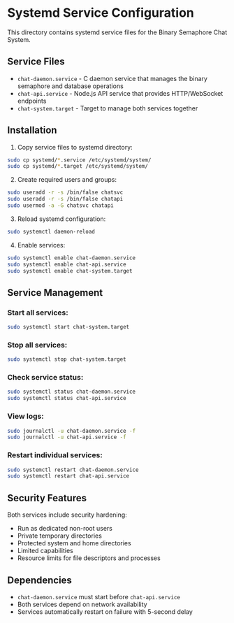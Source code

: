 # Systemd Service Configuration

This directory contains systemd service files for the Binary Semaphore Chat System.

## Service Files

- `chat-daemon.service` - C daemon service that manages the binary semaphore and database operations
- `chat-api.service` - Node.js API service that provides HTTP/WebSocket endpoints
- `chat-system.target` - Target to manage both services together

## Installation

1. Copy service files to systemd directory:
```bash
sudo cp systemd/*.service /etc/systemd/system/
sudo cp systemd/*.target /etc/systemd/system/
```

2. Create required users and groups:
```bash
sudo useradd -r -s /bin/false chatsvc
sudo useradd -r -s /bin/false chatapi
sudo usermod -a -G chatsvc chatapi
```

3. Reload systemd configuration:
```bash
sudo systemctl daemon-reload
```

4. Enable services:
```bash
sudo systemctl enable chat-daemon.service
sudo systemctl enable chat-api.service
sudo systemctl enable chat-system.target
```

## Service Management

### Start all services:
```bash
sudo systemctl start chat-system.target
```

### Stop all services:
```bash
sudo systemctl stop chat-system.target
```

### Check service status:
```bash
sudo systemctl status chat-daemon.service
sudo systemctl status chat-api.service
```

### View logs:
```bash
sudo journalctl -u chat-daemon.service -f
sudo journalctl -u chat-api.service -f
```

### Restart individual services:
```bash
sudo systemctl restart chat-daemon.service
sudo systemctl restart chat-api.service
```

## Security Features

Both services include security hardening:
- Run as dedicated non-root users
- Private temporary directories
- Protected system and home directories
- Limited capabilities
- Resource limits for file descriptors and processes

## Dependencies

- `chat-daemon.service` must start before `chat-api.service`
- Both services depend on network availability
- Services automatically restart on failure with 5-second delay